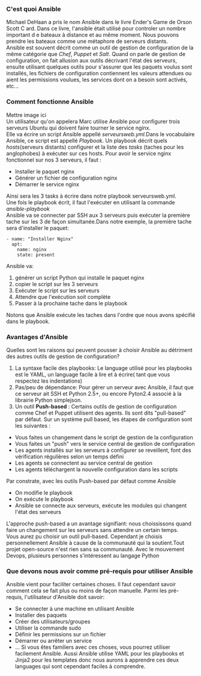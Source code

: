 ### C'est quoi Ansible ###

Michael DeHaan a pris le nom Ansible dans le livre Ender's Game de Orson Scott C
ard. Dans ce livre, l'ansible était utilisé pour controler un nombre important d
e bateaux à distance et au même moment. Nous pouvons prendre les bateaux comme une métaphore de serveurs distants.   
Ansible est souvent décrit comme un outil de gestion de configuration de la même catégorie que _Chef_, _Puppet_ et _Salt_. Quand on parle de gestion de configuration, on fait allusion aux outils décrivant l'état des serveurs, ensuite utilisant quelques outils pour s'assurer que les paquets voulus sont installés, les fichiers de configuration contiennent les valeurs attendues ou aient les permissions voulues, les services dont on a besoin sont activés, etc...  

### Comment fonctionne Ansible ###

Mettre image ici   
Un utilisateur qu'on appelera Marc utilise Ansible pour configurer trois serveurs Ubuntu qui doivent faire tourner le service nginx.  
Elle va écrire un script Ansible appellé _serveursweb.yml_.Dans le vocabulaire Ansible, ce script est appellé *Playbook*. Un playbook décrit quels _hosts_(serveurs distants) configurer et la liste des _tasks_ (taches pour les anglophobes) à exécuter sur ces hosts. Pour avoir le service nginx fonctionnel sur nos 3 serveurs, il faut :
* Installer le paquet nginx
* Générer un fichier de configuration nginx
* Démarrer le service nginx

Ainsi sera les 3 tasks à écrire dans notre playbook serveursweb.yml.  
Une fois le playbook écrit, il faut l'exécuter en utilisant la commande *ansible-playbook*  
Ansible va se connecter par SSH aux 3 serveurs puis exécuter la première tache sur les 3 de façon simultanée.Dans notre exemple, la première tache sera d'installer le paquet:

```
- name: "Installer Nginx"
  apt:
    name: nginx
    state: present
```
Ansible va:
1. générer un script Python qui installe le paquet nginx
2. copier le script sur les 3 serveurs
3. Exécuter le script sur les serveurs
4. Attendre que l'exécution soit complète
5. Passer à la prochaine tache dans le playbook

Notons que Ansible exécute les taches dans l'ordre que nous avons spécifié dans le playbook.   

### Avantages d'Ansible ###
Quelles sont les raisons qui peuvent pousser à choisir Ansible au détriment des autres outils de gestion de configuration?  
1. La syntaxe facile des playbooks: Le language utilisé pour les playbooks est le YAML, un language facile à lire et à écrire( tant que vous respectez les indentations) 
2. Pas/peu de dépendance: Pour gérer un serveur avec Ansible, il faut que ce serveur ait SSH et Python 2.5+, ou encore Pyton2.4 associé à la librairie Python simplejson.    
3. Un outil **Push-based** : Certains outils de gestion de configuration comme Chef et Puppet utilisent des agents. Ils sont dits "pull-based" par défaut. Sur un système pull based, les étapes de configuration sont les suivantes : 
* Vous faites un changement dans le script de gestion de la configuration  
* Vous faites un "push" vers le service central de gestion de configuration
* Les agents installés sur les serveurs à configurer se reveillent, font des vérification régulières selon un temps défini
* Les agents se connectent au service central de gestion
* Les agents téléchargent la nouvelle configuration dans les scripts

Par constrate, avec les outils Push-based par défaut comme Ansible
* On modifie le playbook
* On exécute le playbook
* Ansible se connecte aux serveurs, exécute les modules qui changent l'état des serveurs

L'approche push-based a un avantage signifiant: nous choississons quand faire un changement sur les serveurs sans attendre un certain temps.    
Vous aurez pu choisir un outil pull-based. 
Cependant je choisis personnellement Ansible à cause de la communauté qui la soutient.Tout projet open-source n'est rien sans sa communauté. Avec le mouvement Devops, plusieurs personnes s'intéressent au langage Python

### Que devons nous avoir comme pré-requis pour utiliser Ansible ###
Ansible vient pour faciliter certaines choses. Il faut cependant savoir comment cela se fait plus ou moins de façon manuelle. Parmi les pré-requis, l'utilisateur d'Ansible doit savoir:  
* Se connecter à une machine en utilisant Ansible
* Installer des paquets
* Créer des utilisateurs/groupes
* Utiliser la commande sudo
* Définir les permissions sur un fichier
* Démarrer ou arrêter un service
* ...
Si vous êtes familiers avec ces choses, vous pourrez utiliser facilement Ansible. Aussi Ansible utilise YAML pour les playbooks et Jinja2 pour les templates donc nous aurons à apprendre ces deux languages qui sont cependant faciles à comprendre.  

